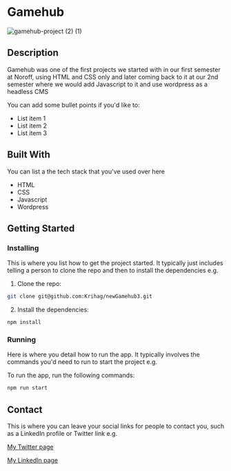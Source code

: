 # Gamehub

![gamehub-project (2) (1)](https://github.com/Krihag/newGamehub3/assets/125972171/1acd35fe-39b0-4540-9953-1645fe5ae465)

## Description

Gamehub was one of the first projects we started with in our first semester at Noroff, using HTML and CSS only and later coming back to it at our 2nd semester where we would add Javascript to it and use wordpress as a headless CMS

You can add some bullet points if you'd like to:

- List item 1
- List item 2
- List item 3

## Built With

You can list a the tech stack that you've used over here

- HTML
- CSS
- Javascript
- Wordpress

## Getting Started

### Installing

This is where you list how to get the project started. It typically just includes telling a person to clone the repo and then to install the dependencies e.g.

1. Clone the repo:

```bash
git clone git@github.com:Krihag/newGamehub3.git
```

2. Install the dependencies:

```
npm install
```

### Running

Here is where you detail how to run the app. It typically involves the commands you'd need to run to start the project e.g.

To run the app, run the following commands:

```bash
npm run start
```


## Contact

This is where you can leave your social links for people to contact you, such as a LinkedIn profile or Twitter link e.g.

[My Twitter page](www.twitter.com)

[My LinkedIn page](www.linkedin.com)

